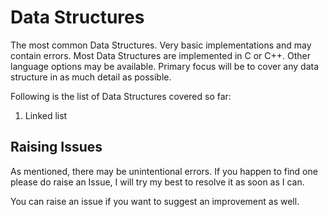 # Data Structures

The most common Data Structures. Very basic implementations and may contain errors. Most Data Structures are implemented in C or C++. Other language options may be available. Primary focus will be to cover any data structure in as much detail as possible.

Following is the list of Data Structures covered so far: 
1. Linked list

## Raising Issues
As mentioned, there may be unintentional errors. If you happen to find one please do raise an Issue, I will try my best to resolve it as soon as I can.

You can raise an issue if you want to suggest an improvement as well.